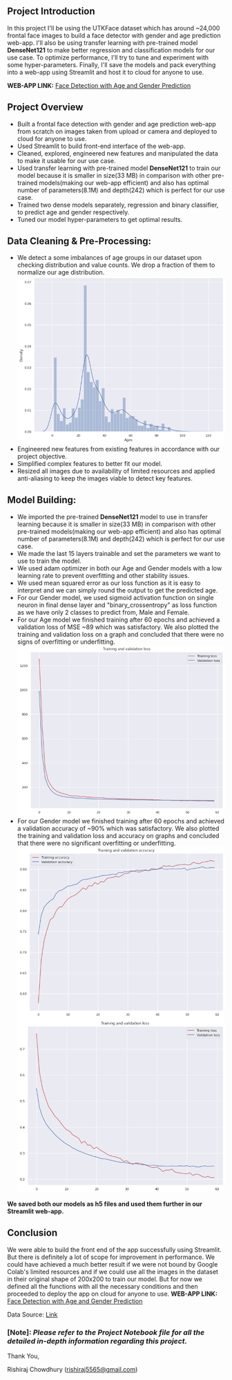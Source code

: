 ## **Project Introduction**

In this project I'll be using the UTKFace dataset which has around ~24,000 frontal face images to build a face detector with gender and age prediction web-app. I'll also be using transfer learning with pre-trained model **DenseNet121** to make better regression and classification models for our use case. To optimize performance, I'll try to tune and experiment with some hyper-parameters. Finally, I'll save the models and pack everything into a web-app using Streamlit and host it to cloud for anyone to use.

**WEB-APP LINK:** [Face Detection with Age and Gender Prediction](https://share.streamlit.io/rishi5565/face-detection-with-age-and-gender-prediction/main/app.py)


## **Project Overview**

* Built a frontal face detection with gender and age prediction web-app from scratch on images taken from upload or camera and deployed to cloud for anyone to use.
* Used Streamlit to build front-end interface of the web-app.
* Cleaned, explored, engineered new features and manipulated the data to make it usable for our use case.
* Used transfer learning with pre-trained model **DenseNet121** to train our model because it is smaller in size(33 MB) in comparison with other pre-trained models(making our web-app efficient) and also has optimal number of parameters(8.1M) and depth(242) which is perfect for our use case.
* Trained two dense models separately, regression and binary classifier, to predict age and gender respectively.
* Tuned our model hyper-parameters to get optimal results.



## **Data Cleaning & Pre-Processing:**
* We detect a some imbalances of age groups in our dataset upon checking distribution and value counts. We drop a fraction of them to normalize our age distribution.
![enter image description here](https://github.com/rishi5565/face-detection-with-age-and-gender-prediction/raw/main/EDA%20Images/1.png)
* Engineered new features from existing features in accordance with our project objective.
* Simplified complex features to better fit our model.
* Resized all images due to availability of limited resources and applied anti-aliasing to keep the images viable to detect key features.

## **Model Building:**
* We imported the pre-trained **DenseNet121** model to use in transfer learning because it is smaller in size(33 MB) in comparison with other pre-trained models(making our web-app efficient) and also has optimal number of parameters(8.1M) and depth(242) which is perfect for our use case.
* We made the last 15 layers trainable and set the parameters we want to use to train the model.
* We used adam optimizer in both our Age and Gender models with a low learning rate to prevent overfitting and other stability issues.
* We used mean squared error as our loss function as it is easy to interpret and we can simply round the output to get the predicted age.
* For our Gender model, we used sigmoid activation function on single neuron in final dense layer and "binary_crossentropy" as loss function as we have only 2 classes to predict from, Male and Female.
* For our Age model we finished training after 60 epochs and achieved a validation loss of MSE ~89 which was satisfactory. We also plotted the training and validation loss on a graph and concluded that there were no signs of overfitting or underfitting.
![enter image description here](https://github.com/rishi5565/face-detection-with-age-and-gender-prediction/raw/main/EDA%20Images/2.png)
* For our Gender model we finished training after 60 epochs and achieved a validation accuracy of ~90% which was satisfactory. We also plotted the training and validation loss and accuracy on graphs and concluded that there were no significant overfitting or underfitting.
![enter image description here](https://github.com/rishi5565/face-detection-with-age-and-gender-prediction/raw/main/EDA%20Images/3.png)
![enter image description here](https://github.com/rishi5565/face-detection-with-age-and-gender-prediction/raw/main/EDA%20Images/4.png)

**We saved both our models as h5 files and used them further in our Streamlit web-app.**

## **Conclusion**
We were able to build the front end of the app successfully using Streamlit. But there is definitely a lot of scope for improvement in performance. We could have achieved a much better result if we were not bound by Google Colab's limited resources and if we could use all the images in the dataset in their original shape of 200x200 to train our model. But for now we defined all the functions with all the necessary conditions and then proceeded to deploy the app on cloud for anyone to use.
**WEB-APP LINK:** [Face Detection with Age and Gender Prediction](https://share.streamlit.io/rishi5565/face-detection-with-age-and-gender-prediction/main/app.py)

Data Source: [Link](https://www.kaggle.com/datasets/jangedoo/utkface-new)

### [Note]:  _**Please refer to the Project Notebook file for all the detailed in-depth information regarding this project.**_

Thank You,

Rishiraj Chowdhury ([rishiraj5565@gmail.com](mailto:rishiraj5565@gmail.com))
